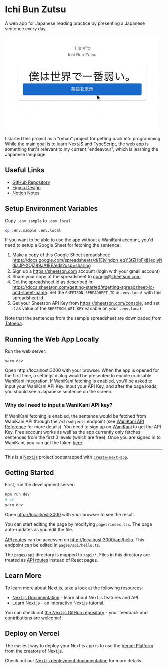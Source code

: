 # Ichi Bun Zutsu
A web app for Japanese reading practice by presenting a Japanese sentence every day.

![](app-demo.gif)

I started this project as a "rehab" project for getting back into programming. While the main goal is to learn NextJS and TypeScript, the web app is something that's relevant to my current "endeavour", which is learning the Japanese language.

## Useful Links
- [GitHub Repository](https://github.com/enreina/ichibunzutsu)
- [Figma Design](https://www.figma.com/file/13XJUSltNujMuN8H8Rq6h4/Ichi-Bun-Zutsu?node-id=2%3A3)
- [Notion Notes](https://www.notion.so/Pet-Project-Ichi-Bun-Zutsu-49a98f061b4a4a698fa351a3034845ca)

## Setup Environment Variables
Copy `.env.sample` to `.env.local`
```bash
cp .env.sample .env.local
```
If you want to be able to use the app without a WaniKani account, you'd need to setup a Google Sheet for fetching the sentence:
1. Make a copy of this Google Sheet spreadsheet: https://docs.google.com/spreadsheets/d/1Ejvindpn_eqY3tZHbFxjHeqlyNdiaJP-XOjZ89JA1EE/edit?usp=sharing
2. Sign up a https://sheetson.com account (login with your gmail account)
3. Share your copy of the spreadsheet to google@sheetson.com
4. Get the spreadsheet id as described in: https://docs.sheetson.com/getting-started/#getting-spreadsheet-id-and-sheet-name. Set the `SHEETSON_SPREADHEET_ID` in `.env.local` with this spreadsheet id.
5. Get your Sheetson API Key from https://sheetson.com/console, and set it as value of the `SHEETSON_API_KEY` variable on your `.env.local`

Note that the sentences from the sample spreadsheet are downloaded from [Tatoeba](https://tatoeba.org).

## Running the Web App Locally
Run the web server:
```
yarn dev
```
Open http://localhost:3000 with your browser. When the app is opened for the first time, a settings dialog would be presented to enable or disable WaniKani integration. If WaniKani fetching is enabled, you'll be asked to input your WaniKani API Key. Input your API Key, and after the page loads, you should see a Japanese sentence on the screen. 

### Why do I need to input a WaniKani API key?
If WaniKani fetching is enabled, the sentence would be fetched from WaniKani API through the `/v2/subjects` endpoint (see [WaniKani API Reference](https://docs.api.wanikani.com/20170710/#get-all-subjects) for more details). You need to sign up on [WaniKani](https://wanikani.com/) to get the API Key. Free account works as well as the app currently only fetches sentences from the first 3 levels (which are free). Once you are signed in to WaniKani, you can get the token [here](https://www.wanikani.com/settings/personal_access_tokens).

-----

This is a [Next.js](https://nextjs.org/) project bootstrapped with [`create-next-app`](https://github.com/vercel/next.js/tree/canary/packages/create-next-app).

## Getting Started

First, run the development server:

```bash
npm run dev
# or
yarn dev
```

Open [http://localhost:3000](http://localhost:3000) with your browser to see the result.

You can start editing the page by modifying `pages/index.tsx`. The page auto-updates as you edit the file.

[API routes](https://nextjs.org/docs/api-routes/introduction) can be accessed on [http://localhost:3000/api/hello](http://localhost:3000/api/hello). This endpoint can be edited in `pages/api/hello.ts`.

The `pages/api` directory is mapped to `/api/*`. Files in this directory are treated as [API routes](https://nextjs.org/docs/api-routes/introduction) instead of React pages.

## Learn More

To learn more about Next.js, take a look at the following resources:

- [Next.js Documentation](https://nextjs.org/docs) - learn about Next.js features and API.
- [Learn Next.js](https://nextjs.org/learn) - an interactive Next.js tutorial.

You can check out [the Next.js GitHub repository](https://github.com/vercel/next.js/) - your feedback and contributions are welcome!

## Deploy on Vercel

The easiest way to deploy your Next.js app is to use the [Vercel Platform](https://vercel.com/new?utm_medium=default-template&filter=next.js&utm_source=create-next-app&utm_campaign=create-next-app-readme) from the creators of Next.js.

Check out our [Next.js deployment documentation](https://nextjs.org/docs/deployment) for more details.
